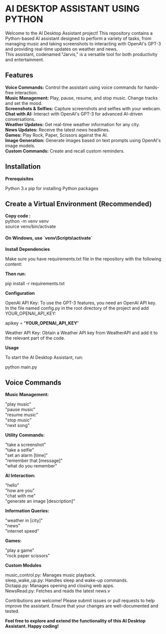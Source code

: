# AI DESKTOP ASSISTANT USING PYTHON

Welcome to the AI Desktop Assistant project! This repository contains a Python-based AI assistant designed to perform a variety of tasks, from managing music and taking screenshots to interacting with OpenAI's GPT-3 and providing real-time updates on weather and news. <br>
This assistant, codenamed "Jarvis," is a versatile tool for both productivity and entertainment.

<H2>Features</H2>

<b>Voice Commands:</b><t> Control the assistant using voice commands for hands-free interaction.<br>
<b>Music Management:</b> <t>Play, pause, resume, and stop music. Change tracks and set the mood.<br>
<b>Screenshots & Selfies:</b><t> Capture screenshots and selfies with your webcam.<br>
<b>Chat with AI:</b> <t>Interact with OpenAI's GPT-3 for advanced AI-driven conversations.<br>
<b>Weather Updates:</b> <t>Get real-time weather information for any city.<br>
<b>News Updates:</b> <t>Receive the latest news headlines.<br>
<b>Games:</b> <t>Play Rock, Paper, Scissors against the AI.<br>
<b>Image Generation:</b> <t>Generate images based on text prompts using OpenAI's image models.<br>
<b>Custom Commands:</b> <t>Create and recall custom reminders.<br>

<H2>Installation</H2>

<b>Prerequisites</b>

Python 3.x
pip for installing Python packages


<H2>Create a Virtual Environment (Recommended)</H2>

<b>Copy code :</b><br>
python -m venv venv <br>
source venv/bin/activate <br> 
<h4> On Windows, use `venv\Scripts\activate`</h4>

<b>Install Dependencies</b>

Make sure you have requirements.txt file in the repository with the following content:

<b>Then run:</b>

pip install -r requirements.txt

<b>Configuration</b>

OpenAI API Key: To use the GPT-3 features, you need an OpenAI API key. <br>
In the file named config.py in the root directory of the project and add YOUR_OPENAI_API_KEY:

apikey = <b>'YOUR_OPENAI_API_KEY'</b>

Weather API Key: Obtain a Weather API key from WeatherAPI and add it to the relevant part of the code.

<b>Usage</b>

To start the AI Desktop Assistant, run:

python main.py

<H2>Voice Commands</H2>

<b>Music Management:</b>

"play music"<br>
"pause music"<br>
"resume music"<br>
"stop music"<br>
"next song"<br>

<b>Utility Commands:</b>

"take a screenshot"<br>
"take a selfie"<br>
"set an alarm [time]"<br>
"remember that [message]"<br>
"what do you remember"<br>

<b>AI Interaction:</b>

"hello"<br>
"how are you"<br>
"chat with me"<br>
"generate an image [description]"<br>

<b>Information Queries:</b>

"weather in [city]"<br>
"news"<br>
"internet speed"<br>

<b>Games:</b>

"play a game"<br>
"rock paper scissors"<br>

<b>Custom Modules</b>

music_control.py: Manages music playback.<br>
sleep_wake_up.py: Handles sleep and wake-up commands.<br>
Dictapp.py: Manages opening and closing web apps.<br>
NewsRead.py: Fetches and reads the latest news.v


Contributions are welcome! Please submit issues or pull requests to help improve the assistant. Ensure that your changes are well-documented and tested.



<b>Feel free to explore and extend the functionality of this AI Desktop Assistant. Happy coding!</b>
